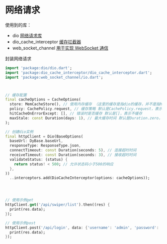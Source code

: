 # 网络请求

使用到的库：

- dio [网络请求库](https://github.com/flutterchina/dio)
- dio_cache_interceptor [缓存拦截器](https://github.com/flutterchina/dio_cache_interceptor)
- web_socket_channel [用于实现 WebSocket 通信](https://github.com/dart-lang/web_socket_channel)

封装网络请求

```dart
import 'package:dio/dio.dart';
import 'package:dio_cache_interceptor/dio_cache_interceptor.dart';
import 'package:web_socket_channel/io.dart';



// 缓存配置
final cacheOptions = CacheOptions(
  store: MemCacheStore(), // 使用内存缓存 （这里的缓存是指dio的缓存，并不是指http的缓存）
  policy: CachePolicy.request, // 缓存策略 默认是CachePolicy.request，表示只有在请求成功时才缓存
  hitCacheOnErrorExcept: [], // 错误时是否缓存 默认是[]，表示不缓存
  maxStale: const Duration(days: 1), // 最大缓存时间 默认是Duration.zero，表示不缓存
);

// 创建dio实例
final httpClient = Dio(BaseOptions(
  baseUrl: DyBase.baseUrl,
  responseType: ResponseType.json,
  connectTimeout: const Duration(seconds: 5), // 连接超时时间
  receiveTimeout: const Duration(seconds: 3), // 接收超时时间
  validateStatus: (status) {
    return status! < 500; // 允许状态码小于500的响应
  },
))
  ..interceptors.add(DioCacheInterceptor(options: cacheOptions));




// 使用示例get
httpClient.get('/api/swiper/list').then((res) {
  print(res.data);
});

// 使用示例post
httpClient.post('/api/login', data: {'username': 'admin', 'password': '123456'}).then((res) {
  print(res.data);
});

```
